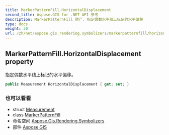 ```yaml
---
title: MarkerPatternFill.HorizontalDisplacement
second_title: Aspose.GIS for .NET API 参考
description: MarkerPatternFill 财产. 指定偶数水平线上标记的水平偏移
type: docs
weight: 30
url: /zh/net/aspose.gis.rendering.symbolizers/markerpatternfill/horizontaldisplacement/
---
```

## MarkerPatternFill.HorizontalDisplacement property

指定偶数水平线上标记的水平偏移。

```csharp
public Measurement HorizontalDisplacement { get; set; }
```

### 也可以看看

* struct [Measurement](../../../aspose.gis.rendering/measurement/)
* class [MarkerPatternFill](../)
* 命名空间 [Aspose.Gis.Rendering.Symbolizers](../../markerpatternfill/)
* 部件 [Aspose.GIS](../../../)


